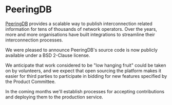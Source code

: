 
# PeeringDB

[PeeringDB](https://peeringdb.com/) provides a scalable way to publish
interconnection related information for tens of thousands of network
operators. Over the years, more and more organisations have built
integrations to streamline their interconnection processes.

We were pleased to announce PeeringDB's source code is now publicly
available under a BSD 2-Clause license.

We anticipate that work considered to be "low hanging fruit" could be
taken on by volunteers, and we expect that open sourcing the platform
makes it easier for third parties to participate in bidding for new
features specified by the Product Committee.

In the coming months we'll establish processes for accepting
contributions and deploying them to the production service.

